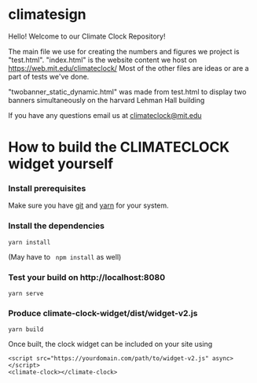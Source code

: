 # climatesign
Hello! Welcome to our Climate Clock Repository!

The main file we use for creating the numbers and figures we project is "test.html". "index.html" is the website content we host on https://web.mit.edu/climateclock/ 
Most of the other files are ideas or are a part of tests we've done.

"twobanner_static_dynamic.html" was made from test.html to display two banners simultaneously on the harvard Lehman Hall building

If you have any questions email us at climateclock@mit.edu

# How to build the CLIMATECLOCK widget yourself

### Install prerequisites
Make sure you have [git](https://git-scm.com/downloads) and [yarn](https://yarnpkg.com/en/docs/install) for your system.

### Install the dependencies 
```
yarn install
```
(May have to ``` npm install``` as well)

### Test your build on http://localhost:8080
```
yarn serve
```

### Produce climate-clock-widget/dist/widget-v2.js
```
yarn build
```

Once built, the clock widget can be included on your site using 

```  
<script src="https://yourdomain.com/path/to/widget-v2.js" async></script>
<climate-clock></climate-clock>
```  
